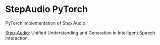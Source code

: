 # StepAudio PyTorch

PyTorch implementation of Step Audio.

[Step-Audio](https://arxiv.org/abs/2502.11946): Unified Understanding and Generation in Intelligent Speech Interaction.
